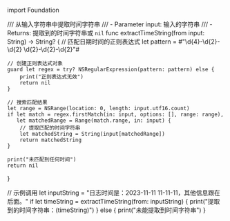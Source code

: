 import Foundation

/// 从输入字符串中提取时间字符串
/// - Parameter input: 输入的字符串
/// - Returns: 提取到的时间字符串或 `nil`
func extractTimeString(from input: String) -> String? {
    // 匹配日期时间的正则表达式
    let pattern = #"\d{4}-\d{2}-\d{2} \d{2}-\d{2}-\d{2}"#
    
    // 创建正则表达式对象
    guard let regex = try? NSRegularExpression(pattern: pattern) else {
        print("正则表达式无效")
        return nil
    }
    
    // 搜索匹配结果
    let range = NSRange(location: 0, length: input.utf16.count)
    if let match = regex.firstMatch(in: input, options: [], range: range),
       let matchedRange = Range(match.range, in: input) {
        // 提取匹配的时间字符串
        let matchedString = String(input[matchedRange])
        return matchedString
    }
    
    print("未匹配到任何时间")
    return nil
}

// 示例调用
let inputString = "日志时间是：2023-11-11 11-11-11，其他信息跟在后面。"
if let timeString = extractTimeString(from: inputString) {
    print("提取到的时间字符串：\(timeString)")
} else {
    print("未能提取到时间字符串")
}
